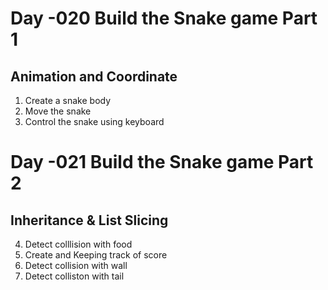 # Day -020 Build the Snake game Part 1
## Animation and Coordinate

1. Create a snake body
2. Move the snake
3. Control the snake using keyboard

# Day -021 Build the Snake game Part 2
## Inheritance & List Slicing
4. Detect colllision with food
5. Create and Keeping track of score
6. Detect collision with wall
7. Detect colliston with tail
